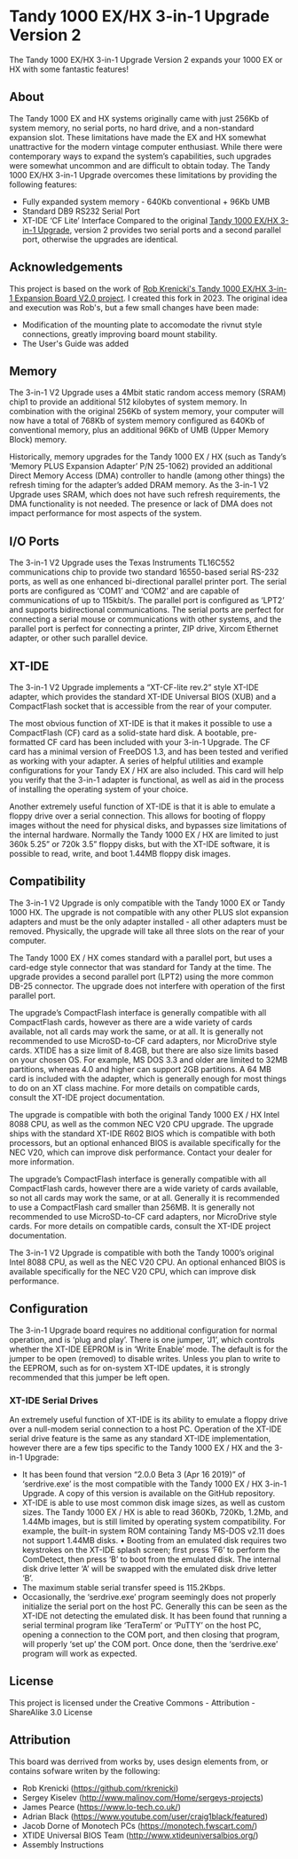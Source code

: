 # Tandy 1000 EX/HX 3-in-1 Upgrade Version 2
The Tandy 1000 EX/HX 3-in-1 Upgrade Version 2 expands your 1000 EX or HX with some fantastic features!

## About
The Tandy 1000 EX and HX systems originally came with just 256Kb of system memory, no serial ports, no hard drive, and a non-standard expansion slot.  These limitations have made the EX and HX somewhat unattractive for the modern vintage computer enthusiast.  While there were contemporary ways to expand the system’s capabilities, such upgrades were somewhat uncommon and are difficult to obtain today.  The Tandy 1000 EX/HX 3-in-1 Upgrade overcomes these limitations by providing the following features:
* Fully expanded system memory - 640Kb conventional + 96Kb UMB 
* Standard DB9 RS232 Serial Port
* XT-IDE ‘CF Lite’ Interface
Compared to the original [Tandy 1000 EX/HX 3-in-1 Upgrade](https://github.com/leadacid44/Tandy-1000-EX-HX-3-in-1), version 2 provides two serial ports and a second parallel port, otherwise the upgrades are identical.

## Acknowledgements
This project is based on the work of [Rob Krenicki's Tandy 1000 EX/HX 3-in-1 Expansion Board V2.0 project](https://github.com/rkrenicki/Tandy-EX-HX-3in1-V2).  I created this fork in 2023.  The original idea and execution was Rob's, but a few small changes have been made:
* Modification of the mounting plate to accomodate the rivnut style connections, greatly improving board mount stability.
* The User's Guide was added

## Memory
The 3-in-1 V2 Upgrade uses a 4Mbit static random access memory (SRAM) chip1 to provide an additional 512 kilobytes of system memory.  In combination with the original 256Kb of system memory, your computer will now have a total of 768Kb of system memory configured as 640Kb of conventional memory, plus an additional 96Kb of UMB (Upper Memory Block) memory.

Historically, memory upgrades for the Tandy 1000 EX / HX (such as Tandy’s ‘Memory PLUS Expansion Adapter’ P/N 25-1062) provided an additional Direct Memory Access (DMA) controller to handle (among other things) the refresh timing for the adapter’s added DRAM memory.  As the 3-in-1 V2 Upgrade uses SRAM, which does not have such refresh requirements, the DMA functionality is not needed.  The presence or lack of DMA does not impact performance for most aspects of the system.

## I/O Ports
The 3-in-1 V2 Upgrade uses the Texas Instruments TL16C552   communications chip to provide two standard 16550-based serial RS-232 ports, as well as one enhanced bi-directional parallel printer port.  The serial ports are configured as ‘COM1’ and ‘COM2’ and are capable of communications of up to 115kbit/s.  The parallel port is configured as ‘LPT2’ and supports bidirectional communications.  The serial ports are perfect for connecting a serial mouse or communications with other systems, and the parallel port is perfect for connecting a printer, ZIP drive, Xircom Ethernet adapter, or other such parallel device.

## XT-IDE
The 3-in-1 V2 Upgrade implements a “XT-CF-lite rev.2” style XT-IDE adapter, which provides the standard XT-IDE Universal BIOS (XUB) and a CompactFlash socket that is accessible from the rear of your computer.

The most obvious function of XT-IDE is that it makes it possible to use a CompactFlash (CF) card as a solid-state hard disk.  A bootable, pre-formatted CF card has been included with your 3-in-1 Upgrade.  The CF card has a minimal version of FreeDOS 1.3, and has been tested and verified as working with your adapter.  A series of helpful utilities and example configurations for your Tandy EX / HX are also included.  This card will help you verify that the 3-in-1 adapter is functional, as well as aid in the process of installing the operating system of your choice.

Another extremely useful function of XT-IDE is that it is able to emulate a floppy drive over a serial connection.  This allows for booting of floppy images without the need for physical disks, and bypasses size limitations of the internal hardware.  Normally the Tandy 1000 EX / HX are limited to just 360k 5.25” or 720k 3.5” floppy disks, but with the XT-IDE software, it is possible to read, write, and boot 1.44MB floppy disk images.

## Compatibility
The 3-in-1 V2 Upgrade is only compatible with the Tandy 1000 EX or Tandy 1000 HX.  The upgrade is not compatible with any other PLUS slot expansion adapters and must be the only adapter installed - all other adapters must be removed.  Physically, the upgrade will take all three slots on the rear of your computer.

The Tandy 1000 EX / HX comes standard with a parallel port, but uses a card-edge style connector that was standard for Tandy at the time.  The upgrade provides a second parallel port (LPT2) using the more common DB-25 connector.  The upgrade does not interfere with operation of the first parallel port.

The upgrade’s CompactFlash interface is generally compatible with all CompactFlash cards, however as there are a wide variety of cards available, not all cards may work the same, or at all.  It is generally not recommended to use MicroSD-to-CF card adapters, nor MicroDrive style cards.  XTIDE has a size limit of 8.4GB, but there are also size limits based on your chosen OS.  For example, MS DOS 3.3 and older are limited to 32MB partitions, whereas 4.0 and higher can support 2GB partitions.  A 64 MB card is included with the adapter, which is generally enough for most things to do on an XT class machine.  For more details on compatible cards, consult the XT-IDE project documentation.

The upgrade is compatible with both the original Tandy 1000 EX / HX  Intel 8088 CPU, as well as the common NEC V20 CPU upgrade.  The upgrade ships with the standard XT-IDE R602 BIOS which is compatible with both processors, but an optional enhanced BIOS is available specifically for the NEC V20, which can improve disk performance.  Contact your dealer for more information.

The upgrade’s CompactFlash interface is generally compatible with all CompactFlash cards, however there are a wide variety of cards available, so not all cards may work the same, or at all.  Generally it is recommended to use a CompactFlash card smaller than 256MB.  It is generally not recommended to use MicroSD-to-CF card adapters, nor MicroDrive style cards.  For more details on compatible cards, consult the XT-IDE project documentation.

The 3-in-1 V2 Upgrade is compatible with both the Tandy 1000’s original Intel 8088 CPU, as well as the NEC V20 CPU.  An optional enhanced BIOS is available specifically for the NEC V20 CPU, which can improve disk performance.

## Configuration
The 3-in-1 Upgrade board requires no additional configuration for normal operation, and is ‘plug and play’.  There is one jumper, ‘J1’, which controls whether the XT-IDE EEPROM is in ‘Write Enable’ mode.  The default is for the jumper to be open (removed) to disable writes.  Unless you plan to write to the EEPROM, such as for on-system XT-IDE updates, it is strongly recommended that this jumper be left open.

### XT-IDE Serial Drives
An extremely useful function of XT-IDE is its ability to emulate a floppy drive over a null-modem serial connection to a host PC.  Operation of the XT-IDE serial drive feature is the same as any standard XT-IDE implementation, however there are a few tips specific to the Tandy 1000 EX / HX and the 3-in-1 Upgrade:
*  It has been found that version “2.0.0 Beta 3 (Apr 16 2019)” of ‘serdrive.exe’ is the most compatible with the Tandy 1000 EX / HX 3-in-1 Upgrade.  A copy of this version is available on the GitHub repository.
*  XT-IDE is able to use most common disk image sizes, as well as custom sizes. The Tandy 1000 EX / HX is able to read 360Kb, 720Kb, 1.2Mb, and 1.44Mb images, but is still limited by operating system compatibility.  For example, the built-in system ROM containing Tandy MS-DOS v2.11 does not support 1.44MB disks.
    • Booting from an emulated disk requires two keystrokes on the XT-IDE splash screen; first press ‘F6’ to perform the ComDetect, then press ‘B’ to boot from the emulated disk.  The internal disk drive letter ‘A’ will be swapped with the emulated disk drive letter ‘B’.
*  The maximum stable serial transfer speed is 115.2Kbps.
*  Occasionally, the ‘serdrive.exe’ program seemingly does not properly initialize the serial port on the host PC.  Generally this can be seen as the XT-IDE not detecting the emulated disk.  It has been found that running a serial terminal program like ‘TeraTerm’ or ‘PuTTY’ on the host PC, opening a connection to the COM port, and then closing that program, will properly ‘set up’ the COM port.  Once done, then the ‘serdrive.exe’ program will work as expected.

## License
This project is licensed under the Creative Commons - Attribution - ShareAlike 3.0 License

## Attribution
This board was derrived from works by, uses design elements from, or contains sofware writen by the following:
* Rob Krenicki (https://github.com/rkrenicki)
* Sergey Kiselev (http://www.malinov.com/Home/sergeys-projects)
* James Pearce (https://www.lo-tech.co.uk/)
* Adrian Black (https://www.youtube.com/user/craig1black/featured)
* Jacob Dorne of Monotech PCs (https://monotech.fwscart.com/)
* XTIDE Universal BIOS Team (http://www.xtideuniversalbios.org/)
* Assembly Instructions

